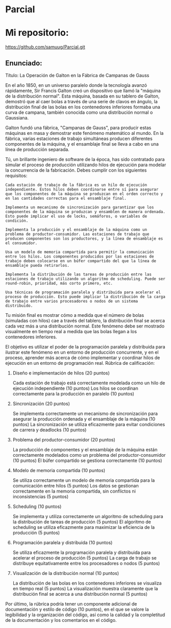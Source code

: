 # Parcial

# Mi repositorio:
https://github.com/samuug/Parcial.git

## Enunciado:
Título: La Operación de Galton en la Fábrica de Campanas de Gauss

En el año 1850, en un universo paralelo donde la tecnología avanzó rápidamente, Sir Francis Galton creó un dispositivo que llamó la "máquina de la distribución normal". Esta máquina, basada en su tablero de Galton, demostró que al caer bolas a través de una serie de clavos en ángulo, la distribución final de las bolas en los contenedores inferiores formaba una curva de campana, también conocida como una distribución normal o Gaussiana.

Galton fundó una fábrica, "Campanas de Gauss", para producir estas máquinas en masa y demostrar este fenómeno matemático al mundo. En la fábrica, varias estaciones de trabajo simultáneas producen diferentes componentes de la máquina, y el ensamblaje final se lleva a cabo en una línea de producción separada.

Tú, un brillante ingeniero de software de la época, has sido contratado para simular el proceso de producción utilizando hilos de ejecución para modelar la concurrencia de la fabricación. Debes cumplir con los siguientes requisitos:

    Cada estación de trabajo de la fábrica es un hilo de ejecución independiente. Estos hilos deben coordinarse entre sí para asegurar que los componentes de la máquina se produzcan en el orden correcto y en las cantidades correctas para el ensamblaje final.

    Implementa un mecanismo de sincronización para garantizar que los componentes de la máquina se produzcan y ensamblen de manera ordenada. Esto puede implicar el uso de locks, semáforos, o variables de condición.

    Implementa la producción y el ensamblaje de la máquina como un problema de productor-consumidor. Las estaciones de trabajo que producen componentes son los productores, y la línea de ensamblaje es el consumidor.

    Usa un modelo de memoria compartida para permitir la comunicación entre los hilos. Los componentes producidos por las estaciones de trabajo deben colocarse en un búfer compartido del que la línea de ensamblaje pueda retirarlos.

    Implementa la distribución de las tareas de producción entre las estaciones de trabajo utilizando un algoritmo de scheduling. Puede ser round-robin, prioridad, más corto primero, etc.

    Usa técnicas de programación paralela y distribuida para acelerar el proceso de producción. Esto puede implicar la distribución de la carga de trabajo entre varios procesadores o nodos de un sistema distribuido.

Tu misión final es mostrar cómo a medida que el número de bolas (simuladas con hilos) cae a través del tablero, la distribución final se acerca cada vez más a una distribución normal. Este fenómeno debe ser mostrado visualmente en tiempo real a medida que las bolas llegan a los contenedores inferiores.

El objetivo es utilizar el poder de la programación paralela y distribuida para ilustrar este fenómeno en un entorno de producción concurrente, y en el proceso, aprender más acerca de cómo implementar y coordinar hilos de ejecución en un entorno de programación real.
Rúbrica de calificación:

1. Diseño e implementación de hilos (20 puntos)

    Cada estación de trabajo está correctamente modelada como un hilo de ejecución independiente (10 puntos)
    Los hilos se coordinan correctamente para la producción en paralelo (10 puntos)

2. Sincronización (20 puntos)

    Se implementa correctamente un mecanismo de sincronización para asegurar la producción ordenada y el ensamblaje de la máquina (10 puntos)
    La sincronización se utiliza eficazmente para evitar condiciones de carrera y deadlocks (10 puntos)

3. Problema del productor-consumidor (20 puntos)

    La producción de componentes y el ensamblaje de la máquina están correctamente modelados como un problema del productor-consumidor (10 puntos)
    El búfer compartido se gestiona correctamente (10 puntos)

4. Modelo de memoria compartida (10 puntos)

    Se utiliza correctamente un modelo de memoria compartida para la comunicación entre hilos (5 puntos)
    Los datos se gestionan correctamente en la memoria compartida, sin conflictos ni inconsistencias (5 puntos)

5. Scheduling (10 puntos)

    Se implementa y utiliza correctamente un algoritmo de scheduling para la distribución de tareas de producción (5 puntos)
    El algoritmo de scheduling se utiliza eficazmente para maximizar la eficiencia de la producción (5 puntos)

6. Programación paralela y distribuida (10 puntos)

    Se utiliza eficazmente la programación paralela y distribuida para acelerar el proceso de producción (5 puntos)
    La carga de trabajo se distribuye equitativamente entre los procesadores o nodos (5 puntos)

7. Visualización de la distribución normal (10 puntos)

    La distribución de las bolas en los contenedores inferiores se visualiza en tiempo real (5 puntos)
    La visualización muestra claramente que la distribución final se acerca a una distribución normal (5 puntos)

Por último, la rúbrica podría tener un componente adicional de documentación y estilo de código (10 puntos), en el que se valore la legibilidad y la organización del código, así como la calidad y la completitud de la documentación y los comentarios en el código.
